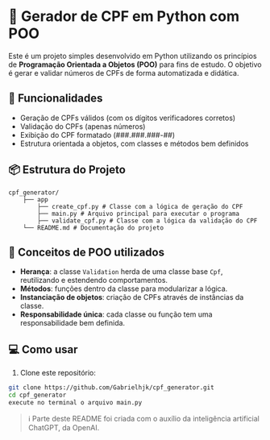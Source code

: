 # 🧾 Gerador de CPF em Python com POO

Este é um projeto simples desenvolvido em Python utilizando os princípios de **Programação Orientada a Objetos (POO)** para fins de estudo. 
O objetivo é gerar e validar números de CPFs de forma automatizada e didática.

## 🚀 Funcionalidades

- Geração de CPFs válidos (com os dígitos verificadores corretos)
- Validação do CPFs (apenas números)
- Exibição do CPF formatado (###.###.###-##)
- Estrutura orientada a objetos, com classes e métodos bem definidos

## 📦 Estrutura do Projeto

```
cpf_generator/
    ├── app
        ├── create_cpf.py # Classe com a lógica de geração do CPF
        ├── main.py # Arquivo principal para executar o programa
        ├── validate_cpf.py # Classe com a lógica da validação do CPF
    └── README.md # Documentação do projeto
```
## 🧠 Conceitos de POO utilizados

- **Herança**: a classe `Validation` herda de uma classe base `Cpf`, reutilizando e estendendo comportamentos.
- **Métodos**: funções dentro da classe para modularizar a lógica.
- **Instanciação de objetos**: criação de CPFs através de instâncias da classe.
- **Responsabilidade única**: cada classe ou função tem uma responsabilidade bem definida.

## 💻 Como usar

1. Clone este repositório:

```bash
git clone https://github.com/Gabrielhjk/cpf_generator.git
cd cpf_generator
execute no terminal o arquivo main.py
````

> ℹ️ Parte deste README foi criada com o auxílio da inteligência artificial ChatGPT, da OpenAI.
